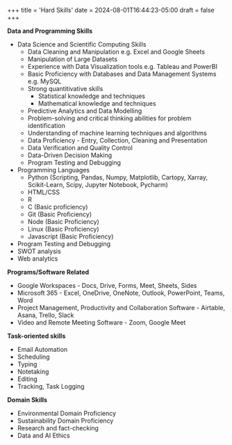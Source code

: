 +++
title = 'Hard Skills'
date = 2024-08-01T16:44:23-05:00
draft = false
+++

**Data and Programming Skills**
- Data Science and Scientific Computing Skills
	- Data Cleaning and Manipulation e.g. Excel and Google Sheets
	- Manipulation of Large Datasets
	- Experience with Data Visualization tools e.g. Tableau and PowerBI
	- Basic Proficiency with Databases and Data Management Systems e.g. MySQL
	- Strong quantitivative skills
		- Statistical knowledge and techniques
		- Mathematical knowledge and techniques
	- Predictive Analytics and Data Modelling
	- Problem-solving and critical thinking abilities for problem identification
	- Understanding of machine learning techniques and algorithms
	- Data Proficiency - Entry, Collection, Cleaning and Presentation
	- Data Verification and Quality Control
	- Data-Driven Decision Making
	- Program Testing and Debugging
- Programming Languages
	- Python (Scripting, Pandas, Numpy, Matplotlib, Cartopy, Xarray, Scikit-Learn, Scipy, Jupyter Notebook, Pycharm)
    - HTML/CSS
    - R
	- C (Basic proficiency)
	- Git (Basic Proficiency)
	- Node (Basic Proficiency)
	- Linux (Basic Proficiency)
	- Javascript (Basic Proficiency)
- Program Testing and Debugging
- SWOT analysis
- Web analytics

**Programs/Software Related**
- Google Workspaces - Docs, Drive, Forms, Meet, Sheets, Sides
- Microsoft 365 - Excel, OneDrive, OneNote, Outlook, PowerPoint, Teams, Word
- Project Management, Productivity and Collaboration Software - Airtable, Asana, Trello, Slack
- Video and Remote Meeting Software - Zoom, Google Meet

**Task-oriented skills**
- Email Automation
- Scheduling
- Typing
- Notetaking
- Editing
- Tracking, Task Logging

**Domain Skills**
- Environmental Domain Proficiency
- Sustainability Domain Proficiency
- Research and fact-checking
- Data and AI Ethics